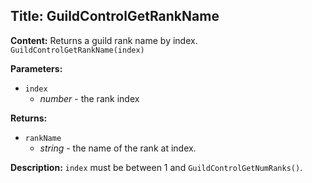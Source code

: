 ## Title: GuildControlGetRankName

**Content:**
Returns a guild rank name by index.
`GuildControlGetRankName(index)`

**Parameters:**
- `index`
  - *number* - the rank index

**Returns:**
- `rankName`
  - *string* - the name of the rank at index.

**Description:**
`index` must be between 1 and `GuildControlGetNumRanks()`.